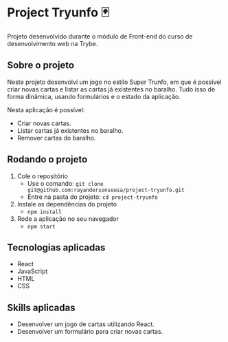 # Project Tryunfo :black_joker:

Projeto desenvolvido durante o módulo de Front-end do curso de desenvolvimento web na Trybe.

## Sobre o projeto

Neste projeto desenvolvi um jogo no estilo Super Trunfo, em que é possível criar novas cartas e listar as cartas já existentes no baralho. Tudo isso de forma dinâmica, usando formulários e o estado da aplicação.

Nesta aplicação é possível:
   - Criar novas cartas.
   - Listar cartas já existentes no baralho.
   - Remover cartas do baralho.

## Rodando o projeto

1. Cole o repositório
   - Use o comando: `git clone git@github.com:rayandersonsousa/project-tryunfo.git`
   - Entre na pasta do projeto: `cd project-tryunfo`
2. Instale as dependências do projeto
   - `npm install`
3. Rode a aplicação no seu navegador
   - `npm start`

## Tecnologias aplicadas

- React
- JavaScript
- HTML
- CSS

## Skills aplicadas

- Desenvolver um jogo de cartas utilizando React.
- Desenvolver um formulário para criar novas cartas.
